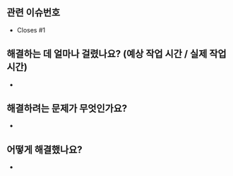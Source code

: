 ## 관련 이슈번호
* Closes #1

## 해결하는 데 얼마나 걸렸나요?  (예상 작업 시간 / 실제 작업 시간)
* 

## 해결하려는 문제가 무엇인가요?
*

## 어떻게 해결했나요?
*
